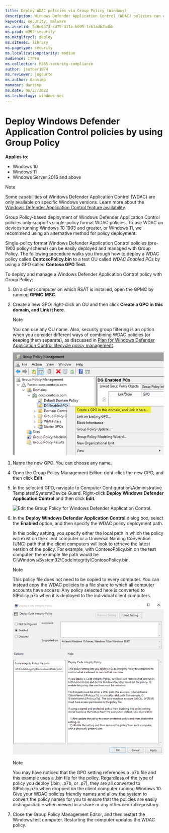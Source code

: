 ```yaml
---
title: Deploy WDAC policies via Group Policy (Windows)
description: Windows Defender Application Control (WDAC) policies can easily be deployed and managed with Group Policy. Learn how by following this step-by-step guide.
keywords: security, malware
ms.assetid: 8d6e0474-c475-411b-b095-1c61adb2bdbb
ms.prod: m365-security
ms.mktglfcycl: deploy
ms.sitesec: library
ms.pagetype: security
ms.localizationpriority: medium
audience: ITPro
ms.collection: M365-security-compliance
author: jsuther1974
ms.reviewer: jogeurte
ms.author: dansimp
manager: dansimp
ms.date: 06/27/2022
ms.technology: windows-sec
---
```


# Deploy Windows Defender Application Control policies by using Group Policy

**Applies to:**

- Windows 10
- Windows 11
- Windows Server 2016 and above

> [!NOTE]
> Some capabilities of Windows Defender Application Control (WDAC) are only available on specific Windows versions. Learn more about the [Windows Defender Application Control feature availability](feature-availability.md).
>
> Group Policy-based deployment of Windows Defender Application Control policies only supports single-policy format WDAC policies. To use WDAC on devices running Windows 10 1903 and greater, or Windows 11, we recommend using an alternative method for policy deployment.

Single-policy format Windows Defender Application Control policies (pre-1903 policy schema) can be easily deployed and managed with Group Policy. The following procedure walks you through how to deploy a WDAC policy called **ContosoPolicy.bin** to a test OU called *WDAC Enabled PCs* by using a GPO called **Contoso GPO Test**.

To deploy and manage a Windows Defender Application Control policy with Group Policy:

1. On a client computer on which RSAT is installed, open the GPMC by running **GPMC.MSC**

2. Create a new GPO: right-click an OU and then click **Create a GPO in this domain, and Link it here**.

   > [!NOTE]
   > You can use any OU name. Also, security group filtering is an option when you consider different ways of combining WDAC policies (or keeping them separate), as discussed in [Plan for Windows Defender Application Control lifecycle policy management](../plan-windows-defender-application-control-management.md).

   ![Group Policy Management, create a GPO.](../images/dg-fig24-creategpo.png)

3. Name the new GPO. You can choose any name.

4. Open the Group Policy Management Editor: right-click the new GPO, and then click **Edit**.

5. In the selected GPO, navigate to Computer Configuration\\Administrative Templates\\System\\Device Guard. Right-click **Deploy Windows Defender Application Control** and then click **Edit**.

    ![Edit the Group Policy for Windows Defender Application Control.](images/wdac-edit-gp.png)

6. In the **Deploy Windows Defender Application Control** dialog box, select the **Enabled** option, and then specify the WDAC policy deployment path.

    In this policy setting, you specify either the local path in which the policy will exist on the client computer or a Universal Naming Convention (UNC) path that the client computers will look to retrieve the latest version of the policy. For example, with ContosoPolicy.bin on the test computer, the example file path would be C:\\Windows\\System32\\CodeIntegrity\\ContosoPolicy.bin.

    > [!NOTE]
    > This policy file does not need to be copied to every computer. You can instead copy the WDAC policies to a file share to which all computer accounts have access. Any policy selected here is converted to SIPolicy.p7b when it is deployed to the individual client computers.

    ![Group Policy called Deploy Windows Defender Application Control.](../images/dg-fig26-enablecode.png)

    > [!NOTE]
    > You may have noticed that the GPO setting references a .p7b file and this example uses a .bin file for the policy. Regardless of the type of policy you deploy (.bin, .p7b, or .p7), they are all converted to SIPolicy.p7b when dropped on the client computer running Windows 10. Give your WDAC policies friendly names and allow the system to convert the policy names for you to ensure that the policies are easily distinguishable when viewed in a share or any other central repository.

7. Close the Group Policy Management Editor, and then restart the Windows test computer. Restarting the computer updates the WDAC policy.
